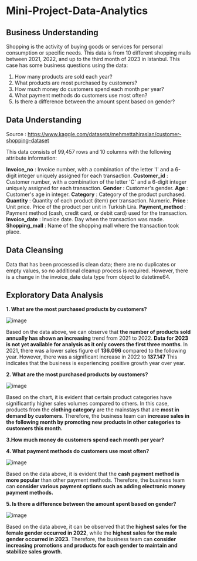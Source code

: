 # Mini-Project-Data-Analytics

## Business Understanding
Shopping is the activity of buying goods or services for personal consumption or specific needs. This data is from 10 different shopping malls between 2021, 2022, and up to the third month of 2023 in Istanbul. This case has some business questions using the data:

1. How many products are sold each year?
2. What products are most purchased by customers?
3. How much money do customers spend each month per year?
4. What payment methods do customers use most often?
5. Is there a difference between the amount spent based on gender?

## Data Understanding
 Source : https://www.kaggle.com/datasets/mehmettahiraslan/customer-shopping-dataset

 This data consists of 99,457 rows and 10 columns with the following attribute information: 
 
**Invoice_no** : Invoice number, with a combination of the letter 'I' and a 6-digit integer uniquely assigned for each transaction.
**Customer_id** : Customer number, with a combination of the letter 'C' and a 6-digit integer uniquely assigned for each transaction.
**Gender** : Customer's gender.
**Age** : Customer's age in integer.
**Category** : Category of the product purchased.
**Quantity** : Quantity of each product (item) per transaction. Numeric.
**Price** : Unit price. Price of the product per unit in Turkish Lira.
**Payment_method** : Payment method (cash, credit card, or debit card) used for the transaction.
**Invoice_date** : Invoice date. Day when the transaction was made.
**Shopping_mall** : Name of the shopping mall where the transaction took place.

## Data Cleansing 

Data that has been processed is clean data; there are no duplicates or empty values, so no additional cleanup process is required. However, there is a change in the invoice_date data type from object to datetime64.

## Exploratory Data Analysis

**1. What are the most purchased products by customers?**

![image](https://github.com/fatimahzza/Mini-Project-Data-Analytics/assets/165742717/c0e790ce-2c1f-455d-9708-8ad9d149b1df)


Based on the data above, we can observe that **the number of products sold annually has shown an increasing** trend from 2021 to 2022. **Data for 2023 is not yet available for analysis as it only covers the first three months**. In 2021, there was a lower sales figure of **136.096** compared to the following year. However, there was a significant increase in 2022 to **137.147** This indicates that the business is experiencing positive growth year over year.

**2. What are the most purchased products by customers?**

![image](https://github.com/fatimahzza/Mini-Project-Data-Analytics/assets/165742717/ea5f2733-425f-41c1-b226-1e3f31cc7af8)


Based on the chart, it is evident that certain product categories have significantly higher sales volumes compared to others. In this case, products from the **clothing category** are the mainstays that are **most in demand by customers**. Therefore, the business team can **increase sales in the following month by promoting new products in other categories to customers this month.**

**3.How much money do customers spend each month per year?**



**4. What payment methods do customers use most often?**

![image](https://github.com/fatimahzza/Mini-Project-Data-Analytics/assets/165742717/c5b48cc6-2969-4c60-a993-8b405236773a)


Based on the data above, it is evident that the **cash payment method is more popular** than other payment methods. Therefore, the business team can **consider various payment options such as adding electronic money payment methods.**

**5. Is there a difference between the amount spent based on gender?**

![image](https://github.com/fatimahzza/Mini-Project-Data-Analytics/assets/165742717/fcac8fec-7cd4-4567-8db0-d08f84156645)


Based on the data above, it can be observed that the **highest sales for the female gender occurred in 2022**, while the **highest sales for the male gender occurred in 2023**. Therefore, the business team can **consider increasing promotions and products for each gender to maintain and stabilize sales growth.**
